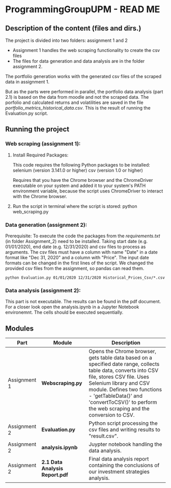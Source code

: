 # ProgrammingGroupUPM - READ ME 

## Description of the content (files and dirs.) 
The project is divided into two folders: assignment 1 and 2
- Assignment 1 handles the web scraping functionality to create the csv files
- The files for data generation and data analysis are in the folder assignment 2.

The portfolio generation works with the generated csv files of the scraped data in assignment 1.

But as the parts were performed in parallel, the portfolio data analysis (part 2.1) is based on the data from moodle and not the scraped data. The porfolio and calculated returns and volatilities are saved in the file *portfolio_metrics_historical_data.csv*. This is the result of running the Evaluation.py script.


## Running the project


### Web scraping (assignment 1): 
1. Install Required Packages:

    This code requires the following Python packages to be installed:
        selenium (version 3.141.0 or higher)
        csv (version 1.0 or higher)

    Requires that you have the Chrome browser and the ChromeDriver executable on your system and added it to your system's PATH environment variable, because the script uses ChromeDriver to interact with the Chrome browser.
 
 2. Run the script in terminal where the script is stored:
    python web_scraping.py

### Data generation (assignment 2):
Prerequisite: To execute the code the packages from the *requirements.txt* (in folder Assignment_2) need to be installed. Taking start date (e.g. 01/01/2020), end date (e.g. 12/31/2020) and csv files to process as arguments. The csv files must have a column with name "Date" in a date format like "Dec 31, 2020" and a column with "Price". The input date formats can be changed in the first lines of the script. We changed the provided csv files from the assignment, so pandas can read them.

    python Evaluation.py 01/01/2020 12/31/2020 Historical_Prices_Csv/*.csv



### Data analysis (assignment 2):
This part is not executable. The results can be found in the pdf document. For a closer look open the analysis.ipynb in a Jupyter Notebook environemnt. The cells should be executed sequentially.


## Modules
| Part  | Module  | Description  |   
|---|---|---|
| Assignment 1  | **Webscraping.py**   | Opens the Chrome browser, gets table data based on a specified date range, collects table data, converts into CSV file, stores CSV file. Uses Selenium library and CSV module. Defines two functions - 'getTableData()' and 'convertToCSV()' to perform the web scraping and the conversion to CSV.  |  
| Assignment 2 | **Evaluation.py**   | Python script processing the csv files and writing results to "result.csv". |  
| Assignment 2 | **analysis.ipynb**   | Juypter notebook handling the data analysis.  | 
| Assignment 2 | **2.1 Data Analysis Report.pdf**   | Final data analysis report containing the conclusions of our investment strategies analysis.  |   